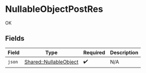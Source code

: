 # NullableObjectPostRes

OK


## Fields

| Field                                                           | Type                                                            | Required                                                        | Description                                                     |
| --------------------------------------------------------------- | --------------------------------------------------------------- | --------------------------------------------------------------- | --------------------------------------------------------------- |
| `json`                                                          | [Shared::NullableObject](../../models/shared/nullableobject.md) | :heavy_check_mark:                                              | N/A                                                             |